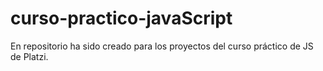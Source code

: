 # curso-practico-javaScript
En repositorio ha sido creado para los proyectos del curso práctico de JS de Platzi.
